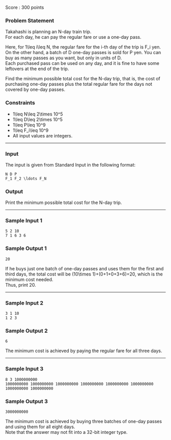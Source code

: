 Score : 300 points

### Problem Statement

Takahashi is planning an N-day train trip.  
For each day, he can pay the regular fare or use a one-day pass.

Here, for 1\leq i\leq N, the regular fare for the i-th day of the trip is F\_i yen.  
On the other hand, a batch of D one-day passes is sold for P yen. You can buy as many passes as you want, but only in units of D.  
Each purchased pass can be used on any day, and it is fine to have some leftovers at the end of the trip.

Find the minimum possible total cost for the N-day trip, that is, the cost of purchasing one-day passes plus the total regular fare for the days not covered by one-day passes.

### Constraints

* 1\leq N\leq 2\times 10^5
* 1\leq D\leq 2\times 10^5
* 1\leq P\leq 10^9
* 1\leq F\_i\leq 10^9
* All input values are integers.

---

### Input

The input is given from Standard Input in the following format:

```
N D P
F_1 F_2 \ldots F_N
```

### Output

Print the minimum possible total cost for the N-day trip.

---

### Sample Input 1

```
5 2 10
7 1 6 3 6
```

### Sample Output 1

```
20
```

If he buys just one batch of one-day passes and uses them for the first and third days, the total cost will be (10\times 1)+(0+1+0+3+6)=20, which is the minimum cost needed.  
Thus, print 20.

---

### Sample Input 2

```
3 1 10
1 2 3
```

### Sample Output 2

```
6
```

The minimum cost is achieved by paying the regular fare for all three days.

---

### Sample Input 3

```
8 3 1000000000
1000000000 1000000000 1000000000 1000000000 1000000000 1000000000 1000000000 1000000000
```

### Sample Output 3

```
3000000000
```

The minimum cost is achieved by buying three batches of one-day passes and using them for all eight days.  
Note that the answer may not fit into a 32-bit integer type.